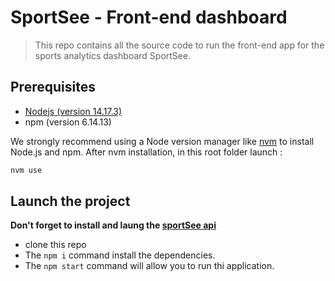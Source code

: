 # SportSee - Front-end dashboard

> This repo contains all the source code to run the front-end app for the sports analytics dashboard SportSee.

## Prerequisites

- [Nodejs (version 14.17.3)](https://nodejs.org/en/)
- npm (version 6.14.13)

We strongly recommend using a Node version manager like [nvm](https://github.com/nvm-sh/nvm) to install Node.js and npm.
After nvm installation, in this root folder launch :

```bash
nvm use
```

## Launch the project

**Don't forget to install and laung the [sportSee api](https://github.com/OpenClassrooms-Student-Center/P9-front-end-dashboard)**

- clone this repo
- The `npm i` command install the dependencies.
- The `npm start` command will allow you to run thi application.
